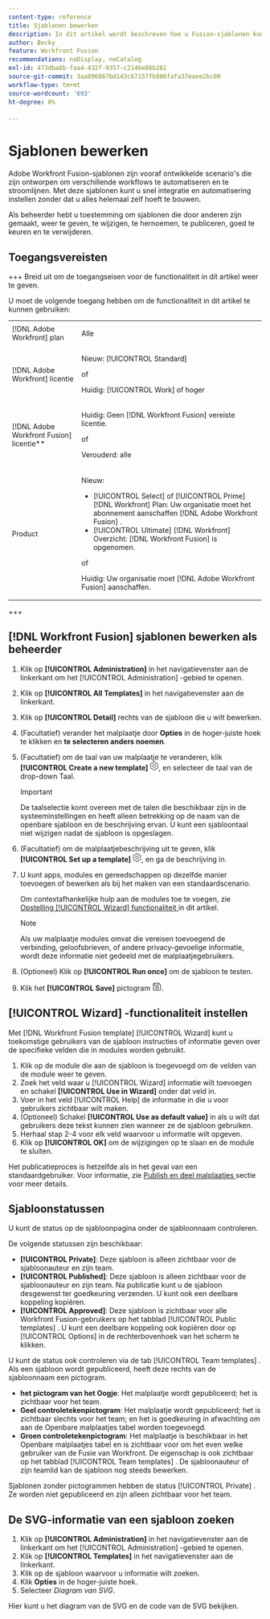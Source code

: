 ```yaml
---
content-type: reference
title: Sjablonen bewerken
description: In dit artikel wordt beschreven hoe u Fusion-sjablonen kunt bewerken.
author: Becky
feature: Workfront Fusion
recommendations: noDisplay, noCatalog
exl-id: 473dba8b-faa4-432f-9357-c2146e86b261
source-git-commit: 3aa896867bd143c67157fb886fafa37eaee2bc00
workflow-type: tm+mt
source-wordcount: '693'
ht-degree: 0%

---
```


# Sjablonen bewerken

Adobe Workfront Fusion-sjablonen zijn vooraf ontwikkelde scenario&#39;s die zijn ontworpen om verschillende workflows te automatiseren en te stroomlijnen. Met deze sjablonen kunt u snel integratie en automatisering instellen zonder dat u alles helemaal zelf hoeft te bouwen.

Als beheerder hebt u toestemming om sjablonen die door anderen zijn gemaakt, weer te geven, te wijzigen, te hernoemen, te publiceren, goed te keuren en te verwijderen.

## Toegangsvereisten

+++ Breid uit om de toegangseisen voor de functionaliteit in dit artikel weer te geven.

U moet de volgende toegang hebben om de functionaliteit in dit artikel te kunnen gebruiken:

<table style="table-layout:auto">
  <col>
  <col>
  <tbody>
    <tr>
      <td role="rowheader">[!DNL Adobe Workfront] plan</td>
      <td><p>Alle</p></td>
    </tr>
    <tr data-mc-conditions="">
      <td role="rowheader">[!DNL Adobe Workfront] licentie</td>
      <td><p>Nieuw: [!UICONTROL Standard]</p><p>of</p><p>Huidig: [!UICONTROL Work] of hoger</p></td>
    </tr>
    <tr>
      <td role="rowheader">[!DNL Adobe Workfront Fusion] licentie**</td>
      <td>
        <p>Huidig: Geen [!DNL Workfront Fusion] vereiste licentie.</p>
        <p>of</p>
        <p>Verouderd: alle</p>
      </td>
    </tr>
    <tr>
      <td role="rowheader">Product</td>
      <td>
        <p>Nieuw:</p>
        <ul>
          <li>[!UICONTROL Select] of [!UICONTROL Prime] [!DNL Workfront] Plan: Uw organisatie moet het abonnement aanschaffen [!DNL Adobe Workfront Fusion] .</li>
          <li>[!UICONTROL Ultimate] [!DNL Workfront] Overzicht: [!DNL Workfront Fusion] is opgenomen.</li>
        </ul>
        <p>of</p>
        <p>Huidig: Uw organisatie moet [!DNL Adobe Workfront Fusion] aanschaffen.</p>
      </td>
    </tr>
  </tbody>
</table>

<!--
For more detail about the information in this table, see [Access requirements in Workfront documentation](/help/quicksilver/administration-and-setup/add-users/access-levels-and-object-permissions/access-level-requirements-in-documentation.md). 

For information on [!DNL Adobe Workfront Fusion] licenses, see [[!DNL Adobe Workfront Fusion] licenses](../../workfront-fusion/get-started/license-automation-vs-integration.md). -->

+++

## [!DNL Workfront Fusion] sjablonen bewerken als beheerder

1. Klik op **[!UICONTROL Administration]** in het navigatievenster aan de linkerkant om het [!UICONTROL Administration] -gebied te openen.
1. Klik op **[!UICONTROL All Templates]** in het navigatievenster aan de linkerkant.
1. Klik op **[!UICONTROL Detail]** rechts van de sjabloon die u wilt bewerken.
1. (Facultatief) verander het malplaatje door **Opties** in de hoger-juiste hoek te klikken en **te selecteren anders noemen**.
1. (Facultatief) om de taal van uw malplaatje te veranderen, klik **[!UICONTROL Create a new template]** ![ de montagespictogram van het Scenario ](assets/fusion-scenario-settings-icon.png), en selecteer de taal van de drop-down Taal.

   >[!IMPORTANT]
   >
   >De taalselectie komt overeen met de talen die beschikbaar zijn in de systeeminstellingen en heeft alleen betrekking op de naam van de openbare sjabloon en de beschrijving ervan. U kunt een sjabloontaal niet wijzigen nadat de sjabloon is opgeslagen.

1. (Facultatief) om de malplaatjebeschrijving uit te geven, klik **[!UICONTROL Set up a template]** ![ de montagespictogram van het Scenario ](assets/fusion-scenario-settings-icon.png), en ga de beschrijving in.
1. U kunt apps, modules en gereedschappen op dezelfde manier toevoegen of bewerken als bij het maken van een standaardscenario.

   Om contextafhankelijke hulp aan de modules toe te voegen, zie [ Opstelling [!UICONTROL Wizard] functionaliteit ](#set-up-wizard-functionality) in dit artikel.

   <!--For more information on building a scenario, see [Create a scenario in [!DNL Adobe Workfront Fusion]](../../../workfront-fusion/scenarios/create-a-scenario.md).-->

   >[!NOTE]
   >
   >Als uw malplaatje modules omvat die vereisen toevoegend de verbinding, geloofsbrieven, of andere privacy-gevoelige informatie, wordt deze informatie niet gedeeld met de malplaatjegebruikers.

1. (Optioneel) Klik op **[!UICONTROL Run once]** om de sjabloon te testen.
1. Klik het **[!UICONTROL Save]** pictogram ![ sparen pictogram ](assets/save-icon.png).


## [!UICONTROL Wizard] -functionaliteit instellen

Met [!DNL Workfront Fusion template] [!UICONTROL Wizard] kunt u toekomstige gebruikers van de sjabloon instructies of informatie geven over de specifieke velden die in modules worden gebruikt.

1. Klik op de module die aan de sjabloon is toegevoegd om de velden van de module weer te geven.
1. Zoek het veld waar u [!UICONTROL Wizard] informatie wilt toevoegen en schakel **[!UICONTROL Use in Wizard]** onder dat veld in.
1. Voer in het veld [!UICONTROL Help] de informatie in die u voor gebruikers zichtbaar wilt maken.
1. (Optioneel) Schakel **[!UICONTROL Use as default value]** in als u wilt dat gebruikers deze tekst kunnen zien wanneer ze de sjabloon gebruiken.
1. Herhaal stap 2-4 voor elk veld waarvoor u informatie wilt opgeven.
1. Klik op **[!UICONTROL OK]** om de wijzigingen op te slaan en de module te sluiten.

Het publicatieproces is hetzelfde als in het geval van een standaardgebruiker. Voor informatie, zie [ Publish en deel malplaatjes ](/help/workfront-fusion/create-and-manage-templates/publish-and-share-fusion-templates.md) sectie voor meer details.

## Sjabloonstatussen

U kunt de status op de sjabloonpagina onder de sjabloonnaam controleren.

De volgende statussen zijn beschikbaar:

* **[!UICONTROL Private]**: Deze sjabloon is alleen zichtbaar voor de sjabloonauteur en zijn team.
* **[!UICONTROL Published]**: Deze sjabloon is alleen zichtbaar voor de sjabloonauteur en zijn team. Na publicatie kunt u de sjabloon desgewenst ter goedkeuring verzenden. U kunt ook een deelbare koppeling kopiëren.
* **[!UICONTROL Approved]**: Deze sjabloon is zichtbaar voor alle Workfront Fusion-gebruikers op het tabblad [!UICONTROL Public templates] . U kunt een deelbare koppeling ook kopiëren door op [!UICONTROL Options] in de rechterbovenhoek van het scherm te klikken.

U kunt de status ook controleren via de tab [!UICONTROL Team templates] . Als een sjabloon wordt gepubliceerd, heeft deze rechts van de sjabloonnaam een pictogram.

* **het pictogram van het Oogje**: Het malplaatje wordt gepubliceerd; het is zichtbaar voor het team.
* **Geel controletekenpictogram**: Het malplaatje wordt gepubliceerd; het is zichtbaar slechts voor het team; en het is goedkeuring in afwachting om aan de Openbare malplaatjes tabel worden toegevoegd.
* **Groen controletekenpictogram**: Het malplaatje is beschikbaar in het Openbare malplaatjes tabel en is zichtbaar voor om het even welke gebruiker van de Fusie van Workfront. De eigenschap is ook zichtbaar op het tabblad [!UICONTROL Team templates] . De sjabloonauteur of zijn teamlid kan de sjabloon nog steeds bewerken.

Sjablonen zonder pictogrammen hebben de status [!UICONTROL Private] . Ze worden niet gepubliceerd en zijn alleen zichtbaar voor het team.

## De SVG-informatie van een sjabloon zoeken

1. Klik op **[!UICONTROL Administration]** in het navigatievenster aan de linkerkant om het [!UICONTROL Administration] -gebied te openen.
1. Klik op **[!UICONTROL Templates]** in het navigatievenster aan de linkerkant.
1. Klik op de sjabloon waarvoor u informatie wilt zoeken.
1. Klik **Opties** in de hoger-juiste hoek.
1. Selecteer *Diagram van SVG*.

Hier kunt u het diagram van de SVG en de code van de SVG bekijken.

